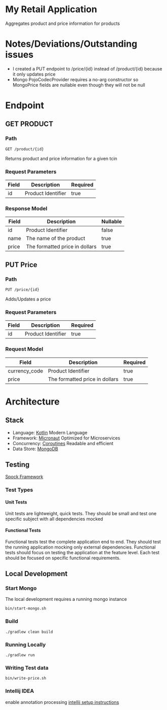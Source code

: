 # My Retail Application
Aggregates product and price information for products

# Notes/Deviations/Outstanding issues
* I created a PUT endpoint to /price/{id} instead of /product/{id} because it only updates price
* Mongo PojoCodecProvider requires a no-arg constructor so 
MongoPrice fields are nullable even though they will not be null 

# Endpoint

## GET PRODUCT
### Path
```$xslt
GET /product/{id}
```

Returns product and price information for a given tcin

### Request Parameters
| Field | Description                    | Required |
| ------|--------------------------------|----------|
| id    | Product Identifier             | true     |

### Response Model
| Field | Description                    | Nullable |
| ------|--------------------------------|----------|
| id    | Product Identifier             | false    |
| name  | The name of the product        | true     |
| price | The formatted price in dollars | true     |

## PUT Price
### Path
```$xslt
PUT /price/{id}
```

Adds/Updates a price

### Request Parameters
| Field | Description                    | Required |
| ------|--------------------------------|----------|
| id    | Product Identifier             | true     |

### Request Model
| Field            | Description                    | Required |
| -----------------|--------------------------------|----------|
| currency_code    | Product Identifier             | true     |
| price            | The formatted price in dollars | true     |



# Architecture
## Stack
* Language: [Kotlin](https://kotlinlang.org/) Modern Language
* Framework: [Micronaut](https://micronaut.io/) Optimized for Microservices
* Concurrency: [Coroutines](https://kotlinlang.org/docs/reference/coroutines-overview.html) Readable and efficient
* Data Store: [MongoDB](https://www.mongodb.com/) 

## Testing
[Spock Framework](http://spockframework.org/)

### Test Types
#### Unit Tests

Unit tests are lightweight, quick tests. 
They should be small and test one specific subject with all dependencies mocked
   
#### Functional Tests

Functional tests test the complete application end to end.
They should test the running application mocking only external dependencies.
Functional tests should focus on testing the application at the feature level.
Each test should be focused on specific functional requirements.

## Local Development

### Start Mongo
The local development requires a running mongo instance
```$sh
bin/start-mongo.sh
```

### Build
```$sh
./gradlew clean build
```

### Running Locally
```$sh
./gradlew run
```

### Writing Test data
```$sh
bin/write-price.sh
```

### Intellij IDEA
enable annotation processing [intellij setup instructions](https://guides.micronaut.io/creating-your-first-micronaut-app-kotlin/guide/index.html)